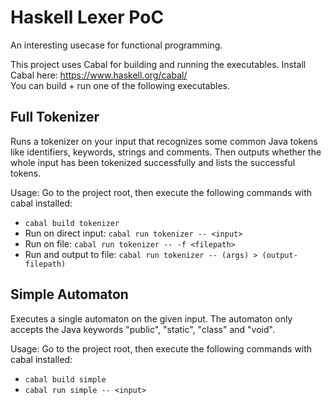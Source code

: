 # Haskell Lexer PoC
An interesting usecase for functional programming.

This project uses Cabal for building and running the executables.
Install Cabal here: https://www.haskell.org/cabal/ \
You can build + run one of the following executables.

## Full Tokenizer
Runs a tokenizer on your input that recognizes some common Java tokens like identifiers, keywords, strings and comments.
Then outputs whether the whole input has been tokenized successfully and lists the successful tokens.

Usage:
Go to the project root, then execute the following commands with cabal installed:
- `cabal build tokenizer`
- Run on direct input: `cabal run tokenizer -- <input>`
- Run on file: `cabal run tokenizer -- -f <filepath>`
- Run and output to file: `cabal run tokenizer -- (args) > (output-filepath)`

## Simple Automaton
Executes a single automaton on the given input.
The automaton only accepts the Java keywords "public", "static", "class" and "void".

Usage:
Go to the project root, then execute the following commands with cabal installed:
- `cabal build simple`
- `cabal run simple -- <input>`
